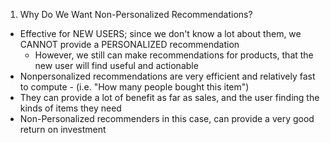 <!-- Non Personalized and StereoTyped Recommendations -->

1. Why Do We Want Non-Personalized Recommendations?
  - Effective for NEW USERS; since we don't know a lot about them, we CANNOT provide a PERSONALIZED recommendation
    - However, we still can make recommendations for products, that the new user will find useful and actionable 
  - Nonpersonalized recommendations are very efficient and relatively fast to compute - (i.e. "How many people bought this item") 
  - They can provide a lot of benefit as far as sales, and the user finding the kinds of items they need
  - Non-Personalized recommenders in this case, can provide a very good return on investment 